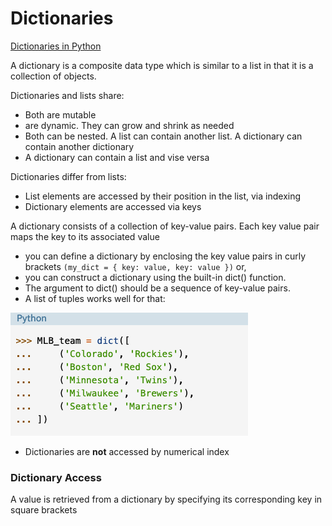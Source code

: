 # Dictionaries

[Dictionaries in Python](https://realpython.com/python-dicts/)

A dictionary is a composite data type which is similar to a list in that it is a collection of objects.

Dictionaries and lists share:

- Both are mutable
- are dynamic. They can grow and shrink as needed
- Both can be nested. A list can contain another list. A dictionary can contain another dictionary
- A dictionary can contain a list and vise versa

Dictionaries differ from lists:

- List elements are accessed by their position in the list, via indexing
- Dictionary elements are accessed via keys

A dictionary consists of a collection of key-value pairs. Each key value pair maps the key to its associated value
- you can define a dictionary by enclosing the key value pairs in curly brackets `(my_dict = { key: value, key: value })` or,
- you can construct a dictionary using the built-in dict() function. 
- The argument to dict() should be a sequence of key-value pairs. 
- A list of tuples works well for that:

![build in dictionary](../dict-img/built-in-func.png)

- Dictionaries are **not** accessed by numerical index

### Dictionary Access
A value is retrieved from a dictionary by specifying its corresponding key in square brackets
